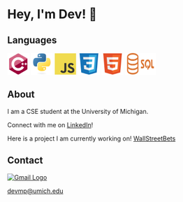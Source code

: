 
<body>
    <h1>Hey, I'm Dev! 👋</h1>
    <h2>Languages</h2>
        <div class="image-container">
            <img src="https://github.com/devmpatel/devmpatel/blob/main/cpp.svg" alt="Image 1" width=50 height=50>
            <img src="https://github.com/devmpatel/devmpatel/blob/main/python.svg" alt="Image 3" width=50 height=50>
            <img src="https://github.com/devmpatel/devmpatel/blob/main/js.svg" alt="Image 3" width=50 height=50>
            <img src="https://github.com/devmpatel/devmpatel/blob/main/css.svg" alt="Image 2" width=50 height=50>
            <img src="https://github.com/devmpatel/devmpatel/blob/main/html.svg" alt="Image 3" width=50 height=50>
            <img src="https://github.com/devmpatel/devmpatel/blob/main/sql.png" alt="Image 3" width=70 height=50>
        </div>
    <h2>About</h2>
        <p>I am a CSE student at the University of Michigan.</p>
        <p>Connect with me on <a href="www.linkedin.com/in/devmp">LinkedIn</a>!</p>
        <p>Here is a project I am currently working on! <a href="https://github.com/anaym/wallstreetbets" target="_blank">WallStreetBets</a></p>
    <h2>Contact</h2>
        <a href="mailto:devmp@umich.edu">
            <img src="https://ssl.gstatic.com/ui/v1/icons/mail/rfr/logo_gmail_lockup_dark_1x.png" alt="Gmail Logo">
            <p>devmp@umich.edu</p>
        </a>
</body>


<!--
**devmpatel/devmpatel** is a ✨ _special_ ✨ repository because its `README.md` (this file) appears on your GitHub profile.

Here are some ideas to get you started:

- 🔭 I’m currently working on ...
- 🌱 I’m currently learning ...
- 👯 I’m looking to collaborate on ...
- 🤔 I’m looking for help with ...
- 💬 Ask me about ...
- 📫 How to reach me: ...
- 😄 Pronouns: ...
- ⚡ Fun fact: ...
-->
